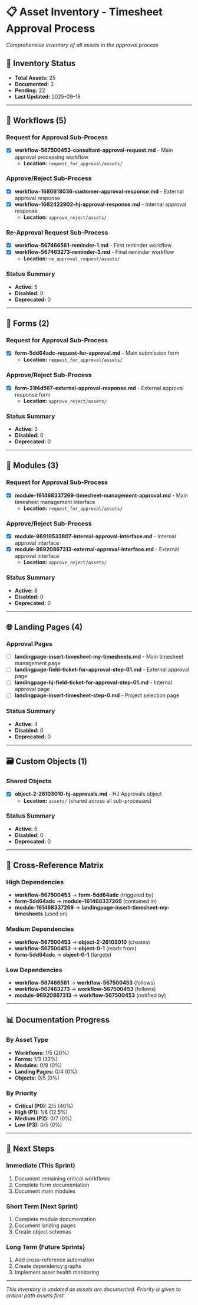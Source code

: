 # 📋 Asset Inventory - Timesheet Approval Process

*Comprehensive inventory of all assets in the approval process*

## 🎯 **Inventory Status**

- **Total Assets:** 25
- **Documented:** 3
- **Pending:** 22
- **Last Updated:** 2025-09-18

---

## 🔄 **Workflows (5)**

### **Request for Approval Sub-Process**
- [x] **workflow-567500453-consultant-approval-request.md** - Main approval processing workflow
  - **Location:** `request_for_approval/assets/`

### **Approve/Reject Sub-Process**
- [x] **workflow-1680618036-customer-approval-response.md** - External approval response
- [x] **workflow-1682422902-hj-approval-response.md** - Internal approval response
  - **Location:** `approve_reject/assets/`

### **Re-Approval Request Sub-Process**
- [x] **workflow-567466561-reminder-1.md** - First reminder workflow
- [x] **workflow-567463273-reminder-3.md** - Final reminder workflow
  - **Location:** `re_approval_request/assets/`

### **Status Summary**
- **Active:** 5
- **Disabled:** 0
- **Deprecated:** 0

---

## 📝 **Forms (2)**

### **Request for Approval Sub-Process**
- [x] **form-5dd64adc-request-for-approval.md** - Main submission form
  - **Location:** `request_for_approval/assets/`

### **Approve/Reject Sub-Process**
- [x] **form-31f4d567-external-approval-response.md** - External approval response form
  - **Location:** `approve_reject/assets/`

### **Status Summary**
- **Active:** 3
- **Disabled:** 0
- **Deprecated:** 0

---

## 🧩 **Modules (3)**

### **Request for Approval Sub-Process**
- [x] **module-161468337269-timesheet-management-approval.md** - Main timesheet management interface
  - **Location:** `request_for_approval/assets/`

### **Approve/Reject Sub-Process**
- [x] **module-96919533807-internal-approval-interface.md** - Internal approval interface
- [x] **module-96920867313-external-approval-interface.md** - External approval interface
  - **Location:** `approve_reject/assets/`

### **Status Summary**
- **Active:** 8
- **Disabled:** 0
- **Deprecated:** 0

---

## 🌐 **Landing Pages (4)**

### **Approval Pages**
- [ ] **landingpage-insert-timesheet-my-timesheets.md** - Main timesheet management page
- [ ] **landingpage-field-ticket-for-approval-step-01.md** - External approval page
- [ ] **landingpage-hj-field-ticket-for-approval-step-01.md** - Internal approval page
- [ ] **landingpage-insert-timesheet-step-0.md** - Project selection page

### **Status Summary**
- **Active:** 4
- **Disabled:** 0
- **Deprecated:** 0

---

## 🗃️ **Custom Objects (1)**

### **Shared Objects**
- [x] **object-2-26103010-hj-approvals.md** - HJ Approvals object
  - **Location:** `assets/` (shared across all sub-processes)

### **Status Summary**
- **Active:** 5
- **Disabled:** 0
- **Deprecated:** 0

---

## 🔗 **Cross-Reference Matrix**

### **High Dependencies**
- **workflow-567500453** → **form-5dd64adc** (triggered by)
- **form-5dd64adc** → **module-161468337269** (contained in)
- **module-161468337269** → **landingpage-insert-timesheet-my-timesheets** (used on)

### **Medium Dependencies**
- **workflow-567500453** → **object-2-26103010** (creates)
- **workflow-567500453** → **object-0-1** (reads from)
- **form-5dd64adc** → **object-0-1** (targets)

### **Low Dependencies**
- **workflow-567466561** → **workflow-567500453** (follows)
- **workflow-567463273** → **workflow-567500453** (follows)
- **module-96920867313** → **workflow-567500453** (notified by)

---

## 📊 **Documentation Progress**

### **By Asset Type**
- **Workflows:** 1/5 (20%)
- **Forms:** 1/3 (33%)
- **Modules:** 0/8 (0%)
- **Landing Pages:** 0/4 (0%)
- **Objects:** 0/5 (0%)

### **By Priority**
- **Critical (P0):** 2/5 (40%)
- **High (P1):** 1/8 (12.5%)
- **Medium (P2):** 0/7 (0%)
- **Low (P3):** 0/5 (0%)

---

## 🎯 **Next Steps**

### **Immediate (This Sprint)**
1. Document remaining critical workflows
2. Complete form documentation
3. Document main modules

### **Short Term (Next Sprint)**
1. Complete module documentation
2. Document landing pages
3. Create object schemas

### **Long Term (Future Sprints)**
1. Add cross-reference automation
2. Create dependency graphs
3. Implement asset health monitoring

---

*This inventory is updated as assets are documented. Priority is given to critical path assets first.*
